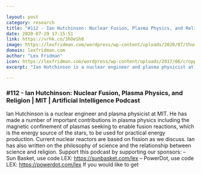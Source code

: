 ```yaml
---

layout: post
category: research
title: "#112 - Ian Hutchinson: Nuclear Fusion, Plasma Physics, and Religion"
date: 2020-07-29 17:15:51
link: https://vrhk.co/3hOeSh8
image: https://lexfridman.com/wordpress/wp-content/uploads/2020/07/thumb_ian_hutchinson.png
domain: lexfridman.com
author: "Lex Fridman"
icon: https://lexfridman.com/wordpress/wp-content/uploads/2017/06/cropped-lex-favicon-4-1-180x180.png
excerpt: "Ian Hutchinson is a nuclear engineer and plasma physicist at MIT. He has made a number of important contributions in plasma physics including the magnetic confinement of plasmas seeking to enable fusion reactions, which is the energy source of the stars, to be used for practical energy production. Current nuclear reactors are based on fission as we discuss. Ian has also written on the philosophy of science and the relationship between science and religion. Support this podcast by supporting our sponsors: – Sun Basket, use code LEX: <https://sunbasket.com/lex> – PowerDot, use code LEX: <https://powerdot.com/lex> If you would like to get"

---
```


### #112 - Ian Hutchinson: Nuclear Fusion, Plasma Physics, and Religion | MIT | Artificial Intelligence Podcast

Ian Hutchinson is a nuclear engineer and plasma physicist at MIT. He has made a number of important contributions in plasma physics including the magnetic confinement of plasmas seeking to enable fusion reactions, which is the energy source of the stars, to be used for practical energy production. Current nuclear reactors are based on fission as we discuss. Ian has also written on the philosophy of science and the relationship between science and religion. Support this podcast by supporting our sponsors: – Sun Basket, use code LEX: <https://sunbasket.com/lex> – PowerDot, use code LEX: <https://powerdot.com/lex> If you would like to get